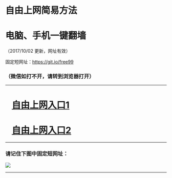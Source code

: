 ﻿# 自由上网简易方法

# 电脑、手机一键翻墙

（2017/10/02 更新，网址有效）

固定短网址：https://git.io/free99

### （微信如打不开，请转到浏览器打开）


***





# &nbsp;&nbsp; <a href="http://ft296312359.fwtz-zhenx1001.xyz/fwqtz01.html?t=10020016999 " target="_blank">自由上网入口1</a>
# &nbsp;&nbsp; <a href="http://ft12422204.fw-tzzhen1002.xyz/fwqtz02.html?t=100200116490 " target="_blank">自由上网入口2</a>
***

### 请记住下图中固定短网址：

<img src="https://s3-us-west-2.amazonaws.com/fwq-1001/yjfq-20170905okok.png" /> 


***

